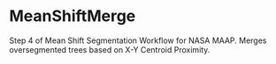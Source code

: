 # MeanShiftMerge
Step 4 of Mean Shift Segmentation Workflow for NASA MAAP. Merges oversegmented trees based on X-Y Centroid Proximity.
